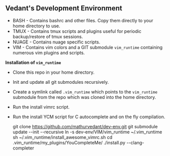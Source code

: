 **Vedant's Development Environment**
-------------------------------------------------------

 - BASH - Contains bashrc and other files. Copy them directly to your home directory to use.
 - TMUX - Contains tmux scripts and plugins useful for periodic backup/restore of tmux sessions.
 - NUAGE - Contains nuage specific scripts.
 - VIM - Contains vim colors and a GIT submodule `vim_runtime` containing numerous vim plugins and scripts.

**Installation of `vim_runtime`**

 - Clone this repo in your home directory.
 - Init and update all git submodules recursively.
 - Create a symlink called `.vim_runtime` which points to the `vim_runtime` submodule from the repo which was cloned into the home directory.
 - Run the install vimrc script.
 - Run the install YCM script for C autocomplete and on the fly compilation.

    git clone https://github.com/mathurvedant/dev-env.git 
    git submodule update --init --recursive
    ln -s dev-env/VIM/vim_runtime ~/.vim_runtime
    sh ~/.vim_runtime/install_awesome_vimrc.sh
    cd .vim_runtime/my_plugins/YouCompleteMe/
    ./install.py --clang-completer

